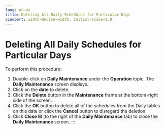 ```yaml
---
lang: en-us
title: Deleting All Daily Schedules for Particular Days
viewport: width=device-width, initial-scale=1.0
---
```


#  Deleting All Daily Schedules for Particular Days

To perform this procedure:

1.  Double-click on **Daily Maintenance** under the **Operation** topic.
    The **Daily Maintenance** screen displays.
2.  Click on the **date** to delete.
3.  Click the **Delete** button in the **Maintenance** frame at the
    bottom-right side of the screen.
4.  Click the **OK** button to delete all of the schedules from the
    Daily tables on this date or click the **Cancel** button to
    disregard the deletion.
5.  Click **Close ☒** (to the right of the **Daily Maintenance** tab) to
    close the **Daily Maintenance** screen.
:::

 

